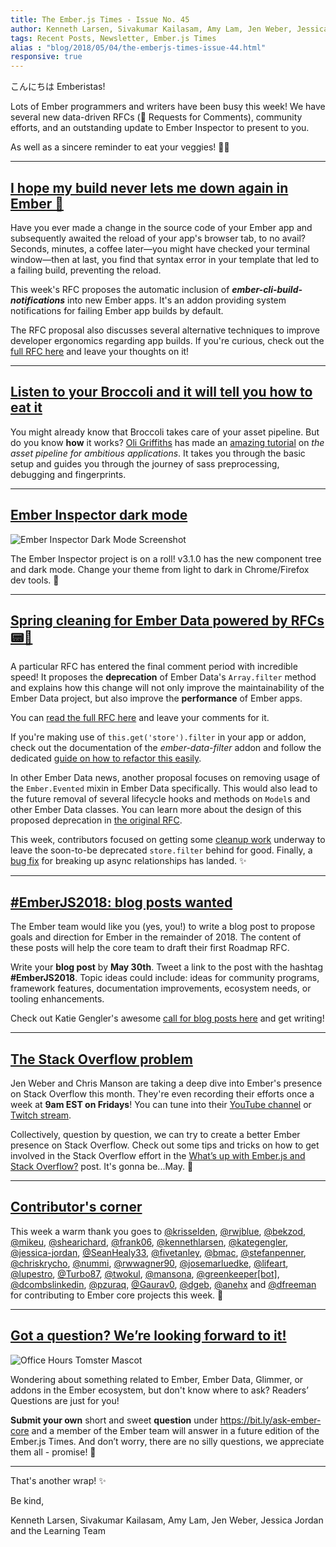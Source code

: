 ```yaml
---
title: The Ember.js Times - Issue No. 45
author: Kenneth Larsen, Sivakumar Kailasam, Amy Lam, Jen Weber, Jessica Jordan
tags: Recent Posts, Newsletter, Ember.js Times
alias : "blog/2018/05/04/the-emberjs-times-issue-44.html"
responsive: true
---
```


こんにちは Emberistas!

Lots of Ember programmers and writers have been busy this week! We have several new data-driven RFCs (📝 Requests for Comments), community efforts, and an outstanding update to Ember Inspector to present to you.

As well as a sincere reminder to eat your veggies! 🥒🥕

---

## [I hope my build never lets me down again in Ember 🐹](https://github.com/emberjs/rfcs/pull/328)

Have you ever made a change in the source code of your Ember app and subsequently awaited
the reload of your app's browser tab, to no avail?
Seconds, minutes, a coffee later—you might have checked your terminal window—then at last, you find that syntax error in your template
that led to a failing build, preventing the reload.

This week's RFC proposes the automatic inclusion of **<i>ember-cli-build-notifications</i>**
into new Ember apps. It's an addon providing system notifications for failing Ember app builds by default.

The RFC proposal also discusses several alternative techniques to improve developer ergonomics regarding
app builds. If you're curious, check out the [full RFC here](https://github.com/emberjs/rfcs/pull/328)
and leave your thoughts on it!

---

## [Listen to your Broccoli and it will tell you how to eat it](http://www.oligriffiths.com/broccolijs/)

You might already know that Broccoli takes care of your asset pipeline. But do you know **how** it works? [Oli Griffiths](https://twitter.com/oligriffiths) has made an [amazing tutorial](http://www.oligriffiths.com/broccolijs/) on *the asset pipeline for ambitious applications*. It takes you through the basic setup and guides you through the journey of sass preprocessing, debugging and fingerprints.

---

## [Ember Inspector dark mode](https://github.com/emberjs/ember-inspector)

![Ember Inspector Dark Mode Screenshot](/images/blog/emberjstimes/ember-inspector-dark.png)

The Ember Inspector project is on a roll! v3.1.0 has the new component tree and dark mode. Change your theme from light to dark in Chrome/Firefox dev tools. 🖤

---

## [Spring cleaning for Ember Data powered by RFCs 📟🐹](https://github.com/emberjs/rfcs/pull/329)

A particular RFC has entered the final comment period with incredible speed!
It proposes the **deprecation** of Ember Data's `Array.filter` method and explains
how this change will not only improve the maintainability of the
Ember Data project, but also improve the **performance** of Ember apps.

You can [read the full RFC here](https://github.com/emberjs/rfcs/pull/326) and
leave your comments for it.

If you're making use of `this.get('store').filter` in your app or addon,
check out the documentation of the <i>ember-data-filter</i> addon and
follow the dedicated [guide on how to refactor this easily](https://github.com/ember-data/ember-data-filter#recommended-refactor-guide).

In other Ember Data news, another proposal focuses on removing usage of the `Ember.Evented` mixin
in Ember Data specifically.
This would also lead to the future removal of several lifecycle hooks and methods
on `Model`s and other Ember Data classes. You can learn more about
the design of this proposed deprecation in [the original RFC](https://github.com/emberjs/rfcs/pull/329).

This week, contributors focused on getting some [cleanup
work](https://github.com/emberjs/data/pull/5459) underway to leave the
soon-to-be deprecated `store.filter` behind for good.
Finally, a [bug fix](https://github.com/emberjs/data/pull/5461) for breaking up async relationships has landed. ✨

---

## [#EmberJS2018: blog posts wanted](https://emberjs.com/blog/2018/05/02/ember-2018-roadmap-call-for-posts.html)

The Ember team would like you (yes, you!) to write a blog post to propose goals and direction for Ember in the remainder of 2018. The content of these posts will help the core team to draft their first Roadmap RFC.

Write your **blog post** by **May 30th**. Tweet a link to the post with the hashtag **#EmberJS2018**. Topic ideas could include: ideas for community programs, framework features, documentation improvements, ecosystem needs, or tooling enhancements.

Check out Katie Gengler's awesome [call for blog posts here](https://emberjs.com/blog/2018/05/02/ember-2018-roadmap-call-for-posts.html) and get writing!

---

## [The Stack Overflow problem](https://medium.com/front-end-hacking/whats-up-with-ember-js-and-stack-overflow-1961ac29ebde)

Jen Weber and Chris Manson are taking a deep dive into Ember's presence on Stack Overflow this month. They're even recording their efforts once a week at **9am EST on Fridays**! You can tune into their [YouTube channel](https://www.youtube.com/channel/UCyErLHzPqLAkL1F-SivFDcA) or [Twitch stream](https://www.twitch.tv/videos/252443184).

Collectively, question by question, we can try to create a better Ember presence on Stack Overflow. Check out some tips and tricks on how to get involved in the Stack Overflow effort in the [What’s up with Ember.js and Stack Overflow?](https://medium.com/front-end-hacking/whats-up-with-ember-js-and-stack-overflow-1961ac29ebde) post. It's gonna be...May. 🥁

---

## [Contributor's corner](https://guides.emberjs.com/v3.1.0/contributing/repositories/)

<p>This week a warm thank you goes to <a href="https://github.com/krisselden" target="gh-user">@krisselden</a>, <a href="https://github.com/rwjblue" target="gh-user">@rwjblue</a>, <a href="https://github.com/bekzod" target="gh-user">@bekzod</a>, <a href="https://github.com/mikeu" target="gh-user">@mikeu</a>, <a href="https://github.com/shearichard" target="gh-user">@shearichard</a>, <a href="https://github.com/frank06" target="gh-user">@frank06</a>, <a href="https://github.com/kennethlarsen" target="gh-user">@kennethlarsen</a>, <a href="https://github.com/kategengler" target="gh-user">@kategengler</a>, <a href="https://github.com/jessica-jordan" target="gh-user">@jessica-jordan</a>, <a href="https://github.com/SeanHealy33" target="gh-user">@SeanHealy33</a>, <a href="https://github.com/fivetanley" target="gh-user">@fivetanley</a>, <a href="https://github.com/bmac" target="gh-user">@bmac</a>, <a href="https://github.com/stefanpenner" target="gh-user">@stefanpenner</a>, <a href="https://github.com/chriskrycho" target="gh-user">@chriskrycho</a>, <a href="https://github.com/nummi" target="gh-user">@nummi</a>, <a href="https://github.com/rwwagner90" target="gh-user">@rwwagner90</a>, <a href="https://github.com/josemarluedke" target="gh-user">@josemarluedke</a>, <a href="https://github.com/lifeart" target="gh-user">@lifeart</a>, <a href="https://github.com/lupestro" target="gh-user">@lupestro</a>, <a href="https://github.com/Turbo87" target="gh-user">@Turbo87</a>, <a href="https://github.com/twokul" target="gh-user">@twokul</a>, <a href="https://github.com/mansona" target="gh-user">@mansona</a>, <a href="https://github.com/greenkeeper[bot]" target="gh-user">@greenkeeper[bot]</a>, <a href="https://github.com/dcombslinkedin" target="gh-user">@dcombslinkedin</a>, <a href="https://github.com/pzuraq" target="gh-user">@pzuraq</a>, <a href="https://github.com/Gaurav0" target="gh-user">@Gaurav0</a>, <a href="https://github.com/dgeb" target="gh-user">@dgeb</a>, <a href="https://github.com/anehx" target="gh-user">@anehx</a> and <a href="https://github.com/dfreeman" target="gh-user">@dfreeman</a> for contributing to Ember core projects this week. 💖
</p>

---

## [Got a question? We’re looking forward to it!](https://docs.google.com/forms/d/e/1FAIpQLScqu7Lw_9cIkRtAiXKitgkAo4xX_pV1pdCfMJgIr6Py1V-9Og/viewform)

<div class="blog-row">
  <img class="float-right small transparent padded" alt="Office Hours Tomster Mascot" title="Readers' Questions" src="/images/tomsters/officehours.png" />

  <p>Wondering about something related to Ember, Ember Data, Glimmer, or addons in the Ember
  ecosystem, but don't know where to ask? Readers’ Questions are just for you!</p>

  <p><strong>Submit your own</strong> short and sweet <strong>question</strong> under <a href="bit.ly/ask-ember-core" target="ask-ember-core">https://bit.ly/ask-ember-core</a> and a member of the Ember team will answer in a future edition of the Ember.js Times. And don’t worry, there are no silly questions, we appreciate them all - promise! 🤞</p>
</div>


---

That's another wrap!  ✨

Be kind,

Kenneth Larsen, Sivakumar Kailasam, Amy Lam, Jen Weber, Jessica Jordan and the Learning Team
